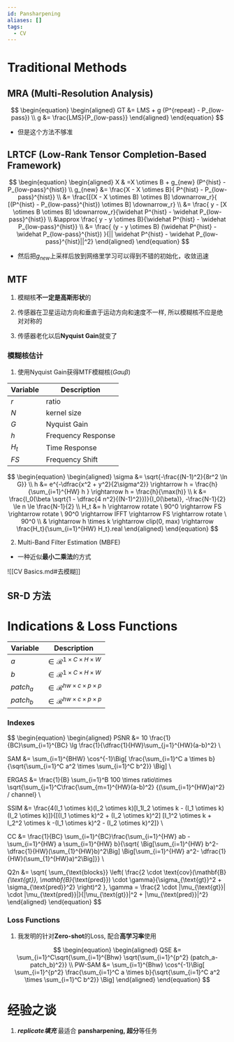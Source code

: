 ```yaml
---
id: Pansharpening
aliases: []
tags:
  - CV
---
```


# Traditional Methods

## MRA (Multi-Resolution Analysis)  

$$
\begin{equation}
\begin{aligned}
GT &= LMS + g (P^{repeat} - P_{low-pass}) \\ 
g &= \frac{LMS}{P_{low-pass}}
\end{aligned}
\end{equation}
$$

- 但是这个方法不够准  
      
## LRTCF (Low-Rank Tensor Completion-Based Framework)  

$$
\begin{equation}
\begin{aligned}
X & =X \otimes B + g_{new} (P^{hist} - P_{low-pass}^{hist}) \\ g_{new} &= \frac{X - X \otimes B}{ P^{hist} - P_{low-pass}^{hist}} \\ &= \frac{[(X - X \otimes B) \otimes B] \downarrow_r}{ [(P^{hist} - P_{low-pass}^{hist}) \otimes B] \downarrow_r} \\ &= \frac{ y - [X \otimes B \otimes B] \downarrow_r}{\widehat P^{hist} - \widehat P_{low-pass}^{hist}} \\ &\approx \frac{ y - y \otimes B}{\widehat P^{hist} - \widehat P_{low-pass}^{hist}} \\ &= \frac{ (y - y \otimes B) (\widehat P^{hist} - \widehat P_{low-pass}^{hist}) }{|| \widehat P^{hist} - \widehat P_{low-pass}^{hist}||^2}
\end{aligned}
\end{equation}
$$

- 然后把$g_{new}$上采样后放到网络里学习可以得到不错的初始化，收敛迅速
    
## MTF  
    
1. 模糊核**不一定是高斯形状**的

2. 传感器在卫星运动方向和垂直于运动方向和速度不一样, 所以模糊核不应是绝对对称的

3. 传感器老化以后**Nyquist Gain**就变了  

### 模糊核估计

1. 使用Nyquist Gain获得MTF模糊核($Gau \beta$)

| Variable | Description |
|---|---|
| $r$ | ratio |
| $N$ | kernel size |
| $G$ | Nyquist Gain |
| $h$ | Frequency Response |
| $H_t$ | Time Response |
| $FS$ | Frequency Shift |

$$
\begin{equation}
\begin{aligned} 
\sigma &= \sqrt{-\frac{(N-1)^2}{8r^2 \ln G}} \\ 
h &= e^{-\dfrac{x^2 + y^2}{2\sigma^2}} \rightarrow h = \frac{h}{\sum_{i=1}^{HW} h } \rightarrow h = \frac{h}{\max(h)} \\ 
k &= \frac{I_0(\beta \sqrt{1 - \dfrac{4 n^2}{(N-1)^2}})}{I_0(\beta)}, -\frac{N-1}{2} \le n \le \frac{N-1}{2} \\ 
H_t &= h \rightarrow rotate \ 90^0 \rightarrow FS \rightarrow rotate \ 90^0 \rightarrow IFFT \rightarrow FS \rightarrow rotate \ 90^0 \\ 
& \rightarrow h \times k \rightarrow clip(0, max) \rightarrow \frac{H_t}{\sum_{i=1}^{HW} H_t}.real 
\end{aligned}
\end{equation}
$$

2. Multi-Band Filter Estimation (MBFE)

- 一种近似**最小二乘法**的方式

![[CV Basics.md#去模糊]]

## SR-D 方法

# Indications \& Loss Functions

| Variable | Description |
|---|---|
| $a$ | $\in \mathcal R^{1 \times C \times H \times W}$ |
| $b$ | $\in \mathcal R^{1 \times C \times H \times W}$ |
| $patch_a$ | $\in \mathcal R^{hw \times c \times p \times p}$ |
| $patch_b$ | $\in \mathcal R^{hw \times c \times p \times p}$ |

### Indexes

$$
\begin{equation}
\begin{aligned}
PSNR &= 10 \frac{1}{BC}\sum_{i=1}^{BC} \lg \frac{1}{\dfrac{1}{HW}\sum_{j=1}^{HW}(a-b)^2} \\ 

SAM &= \sum_{i=1}^{BHW} \cos^{-1}\Big[ \frac{\sum_{i=1}^C a \times b}{\sqrt{\sum_{i=1}^C a^2 \times \sum_{i=1}^C b^2}} \Big] \\ 

ERGAS &= \frac{1}{B} \sum_{i=1}^B 100 \times ratio\times \sqrt{\sum_{j=1}^C\frac{\sum_{m=1}^{HW}(a-b)^2} {(\sum_{i=1}^{HW}a)^2} / channel} \\

SSIM &= \frac{4(I_1 \otimes k)(I_2 \otimes k)[I_1I_2 \otimes k - (I_1 \otimes k)(I_2 \otimes k)]}{[(I_1 \otimes k)^2 + (I_2 \otimes k)^2] [I_1^2 \otimes k + I_2^2 \otimes k -(I_1 \otimes k)^2 - (I_2 \otimes k)^2]} \\ 

CC &= \frac{1}{BC} \sum_{i=1}^{BC}\frac{\sum_{i=1}^{HW} ab - \sum_{i=1}^{HW} a \sum_{i=1}^{HW} b}{\sqrt{ \Big[\sum_{i=1}^{HW} b^2- \dfrac{1}{HW}(\sum_{1}^{HW}b)^2\Big] \Big[\sum_{i=1}^{HW} a^2- \dfrac{1}{HW}(\sum_{1}^{HW}a)^2\Big]}} \\ 

Q2n &= \sqrt{ \sum_{\text{blocks}} \left( \frac{2 \cdot \text{cov}(\mathbf{B}_{\text{gt}}, \mathbf{B}_{\text{pred}}) \cdot \gamma}{\sigma_{\text{gt}}^2 + \sigma_{\text{pred}}^2} \right)^2 }, \gamma = \frac{2 \cdot |\mu_{\text{gt}}| \cdot |\mu_{\text{pred}}|}{|\mu_{\text{gt}}|^2 + |\mu_{\text{pred}}|^2}
\end{aligned}
\end{equation}
$$

### Loss Functions

1. 我发明的针对**Zero-shot**的Loss, 配合**高学习率**使用

$$
\begin{equation}
\begin{aligned}
QSE &= \sum_{i=1}^C\sqrt{\sum_{i=1}^{Bhw} \sqrt{\sum_{i=1}^{p^2} (patch_a-patch_b)^2}} \\ 
PW-SAM &= \sum_{i=1}^{Bhw} \cos^{-1}\Big[ \sum_{i=1}^{p^2} \frac{\sum_{i=1}^C a \times b}{\sqrt{\sum_{i=1}^C a^2 \times \sum_{i=1}^C b^2}} \Big]
\end{aligned}
\end{equation}
$$
      
# 经验之谈  
    
1. ***replicate填充*** 最适合 **pansharpening, 超分**等任务
